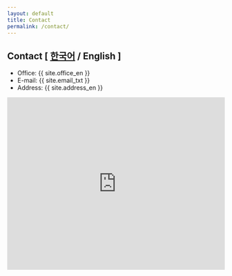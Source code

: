```yaml
---
layout: default
title: Contact
permalink: /contact/
---
```



## Contact <span class="smol">[ <a href="/contact/ko/">한국어</a> / English ]</span>

- Office: {{ site.office_en }}
- E-mail: {{ site.email_txt }}
- Address: {{ site.address_en }}

<iframe src="https://www.google.com/maps/embed?pb=!1m18!1m12!1m3!1d3165.181103495683!2d126.95383621492536!3d37.50364653548569!2m3!1f0!2f0!3f0!3m2!1i1024!2i768!4f13.1!3m3!1m2!1s0x357ca19bfd1c0bb1%3A0xee902db348af57fd!2z7KSR7JWZ64yA7ZWZ6rWQIDMxMOq0gCgxMDDso7zrhYTquLDrhZDqtIAp!5e0!3m2!1sen!2skr!4v1611764371581!5m2!1sen!2skr" width="100%" height="400" frameborder="0" style="border:0;" allowfullscreen="" aria-hidden="false" tabindex="0"></iframe>

<br><br><br><br><br><br><br><br><br><br><br><br>